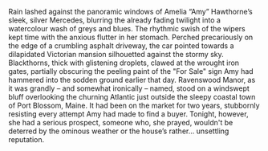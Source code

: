 Rain lashed against the panoramic windows of Amelia “Amy” Hawthorne’s sleek, silver Mercedes, blurring the already fading twilight into a watercolour wash of greys and blues. The rhythmic swish of the wipers kept time with the anxious flutter in her stomach.  Perched precariously on the edge of a crumbling asphalt driveway, the car pointed towards a dilapidated Victorian mansion silhouetted against the stormy sky.  Blackthorns, thick with glistening droplets, clawed at the wrought iron gates, partially obscuring the peeling paint of the "For Sale" sign Amy had hammered into the sodden ground earlier that day. Ravenswood Manor, as it was grandly – and somewhat ironically – named, stood on a windswept bluff overlooking the churning Atlantic just outside the sleepy coastal town of Port Blossom, Maine.  It had been on the market for two years, stubbornly resisting every attempt Amy had made to find a buyer. Tonight, however, she had a serious prospect, someone who, she prayed, wouldn't be deterred by the ominous weather or the house’s rather… unsettling reputation.
